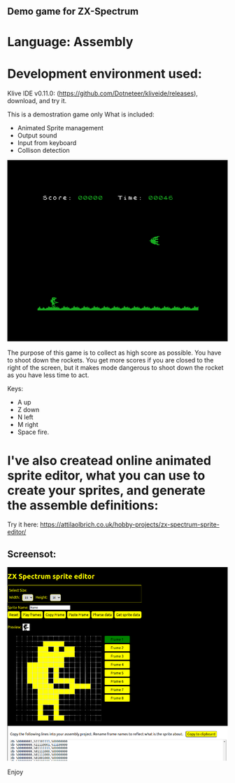 ## Demo game for ZX-Spectrum

# Language: Assembly

# Development environment used:

Klive IDE v0.11.0: (https://github.com/Dotneteer/kliveide/releases), download, and try it.

This is a demostration game only
What is included:

- Animated Sprite management
- Output sound
- Input from keyboard
- Collison detection

![Screen](https://github.com/olbrichattila/zx-spectrum-demo-assembly-game/blob/main/images/game-screen.png?raw=true)

The purpose of this game is to collect as high score as possible. You have to shoot down the rockets. You get more scores if you are closed to the right of the screen, but it makes mode dangerous to shoot down the rocket as you have less time to act.

Keys:

- A up
- Z down
- N left
- M right
- Space fire.

# I've also createad online animated sprite editor, what you can use to create your sprites, and generate the assemble definitions:

Try it here:
https://attilaolbrich.co.uk/hobby-projects/zx-spectrum-sprite-editor/

## Screensot:

![Screen](https://raw.githubusercontent.com/olbrichattila/zx-spectrum-sprite-editor/main/screenshot.png)

Enjoy
